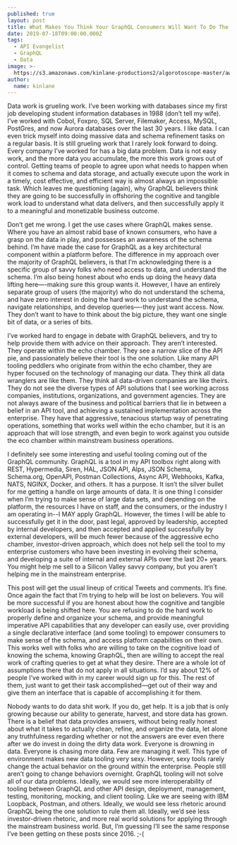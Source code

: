 ```yaml
---
published: true
layout: post
title: What Makes You Think Your GraphQL Consumers Will Want To Do The Work
date: 2019-07-18T09:00:00.000Z
tags:
  - API Evangelist
  - GraphQL
  - Data
image: >-
  https://s3.amazonaws.com/kinlane-productions2/algorotoscope-master/aws-s3-stories-status-berlin-matrix.jpg
author:
  name: kinlane
---
```

Data work is grueling work. I’ve been working with databases since my first job developing student information databases in 1988 (don’t tell my wife). I’ve worked with Cobol, Foxpro, SQL Server, Filemaker, Access, MySQL, PostGres, and now Aurora databases over the last 30 years. I like data. I can even trick myself into doing massive data and schema refinement tasks on a regular basis. It is still grueling work that I rarely look forward to doing. Every company I’ve worked for has a big data problem. Data is not easy work, and the more data you accumulate, the more this work grows out of control. Getting teams of people to agree upon what needs to happen when it comes to schema and data storage, and actually execute upon the work in a timely, cost effective, and efficient way is almost always an impossible task. Which leaves me questioning (again), why GraphQL believers think they are going to be successfully in offshoring the cognitive and tangible work load to understand what data delivers, and then successfully apply it to a meaningful and monetizable business outcome.

Don’t get me wrong. I get the use cases where GraphQL makes sense. Where you have an almost rabid base of known consumers, who have a grasp on the data in play, and possesses an awareness of the schema behind. I’m have made the case for GraphQL as a key architectural component within a platform before. The difference in my approach over the majority of GraphQL believers, is that I’m acknowledging there is a specific group of savvy folks who need access to data, and understand the schema. I’m also being honest about who ends up doing the heavy data lifting here—-making sure this group wants it. However, I have an entirely separate group of users (the majority) who do not understand the schema, and have zero interest in doing the hard work to understand the schema, navigate relationships, and develop queries—-they just want access. Now. They don’t want to have to think about the big picture, they want one single bit of data, or a series of bits.

I’ve worked hard to engage in debate with GraphQL believers, and try to help provide them with advice on their approach. They aren’t interested. They operate within the echo chamber. They see a narrow slice of the API pie, and passionately believe their tool is the one solution. Like many API tooling peddlers who originate from within the echo chamber, they are hyper focused on the technology of managing our data. They think all data wranglers are like them. They think all data-driven companies are like theirs. They do not see the diverse types of API solutions that I see working across companies, institutions, organizations, and government agencies. They are not always aware of the business and political barriers that lie in between a belief in an API tool, and achieving a sustained implementation across the enterprise. They have that aggressive, tenacious startup way of penetrating operations, something that works well within the echo chamber, but it is an approach that will lose strength, and even begin to work against you outside the eco chamber within mainstream business operations.

I definitely see some interesting and useful tooling coming out of the GraphQL community. GraphQL is a tool in my API toolbox right along with REST, Hypermedia, Siren, HAL, JSON API, Alps, JSON Schema, Schema.org, OpenAPI, Postman Collections, Async API, Webhooks, Kafka, NATS, NGINX, Docker, and others. It has a purpose. It isn’t the silver bullet for me getting a handle on large amounts of data. It is one thing I consider when I’m trying to make sense of large data sets, and depending on the platform, the resources I have on staff, and the consumers, or the industry I am operating in--I MAY apply GraphQL. However, the times I will be able to successfully get it in the door, past legal, approved by leadership, accepted by internal developers, and then accepted and applied successfully by external developers, will be much fewer because of the aggressive echo chamber, investor-driven approach, which does not help sell the tool to my enterprise customers who have been investing in evolving their schema, and developing a suite of internal and external APIs over the last 20+ years. You might help me sell to a Silicon Valley savvy company, but you aren't helping me in the mainstream enterprise.

This post will get the usual lineup of critical Tweets and comments. It’s fine. Once again the fact that I’m trying to help will be lost on believers. You will be more successful if you are honest about how the cognitive and  tangible workload is being shifted here. You are refusing to do the hard work to properly define and organize your schema, and provide meaningful imperative API capabilities that any developer can easily use, over providing a single declarative interface (and some tooling) to empower consumers to make sense of the schema, and access platform capabilities on their own. This works well with folks who are willing to take on the cognitive load of knowing the schema, knowing GraphQL, then are willing to accept the real work of crafting queries to get at what they desire. There are a whole lot of assumptions there that do not apply in all situations. I’d say about 12% of people I’ve worked with in my career would sign up for this. The rest of them, just want to get their task accomplished—get out of their way and give them an interface that is capable of accomplishing it for them.

Nobody wants to do data shit work. If you do, get help. It is a job that is only growing because our ability to generate, harvest, and store data has grown. There is a belief that data provides answers, without being really honest about what it takes to actually clean, refine, and organize the data, let alone any truthfulness regarding whether or not the answers are ever even there after we do invest in doing the dirty data work. Everyone is drowning in data. Everyone is chasing more data. Few are managing it well. This type of environment makes new data tooling very sexy. However, sexy tools rarely change the actual behavior on the ground within the enterprise. People still aren’t going to change behaviors overnight. GraphQL tooling will not solve all of our data problems. Ideally, we would see more interoperability of tooling between GraphQL and other API design, deployment, management, testing, monitoring, mocking, and client tooling. Like we are seeing with IBM Loopback, Postman, and others. Ideally, we would see less rhetoric around GraphQL being the one solution to rule them all. Ideally, we’d see less investor-driven rhetoric, and more real world solutions for applying through the mainstream business world. But, I’m guessing I’ll see the same response I’ve been getting on these posts since 2016. ;-(
